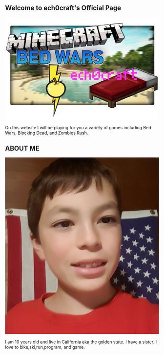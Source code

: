 ## Welcome to ech0craft's Official Page

![Logo](https://github.com/echosteele/echosteele.github.io/blob/master/logo.png)


On this website I will be playing for you a variety of games including Bed Wars, Blocking Dead, and Zombies Rush.


## ABOUT ME




![ech0craft](http://github.com/echosteele/echosteele.github.io/blob/master/ech0craft.jpg)

I am 10 years old and live in California aka the golden state. I have a sister. I love to bike,ski,run,program, and game.
